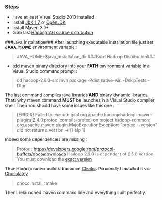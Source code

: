 <!-- 
.. title: How-to compile Hadoop on Windows 8
.. slug: how-to-compile-hadoop-on-windows-height
.. date: 2015-02-02 00:00:00 UTC
.. tags: howto, hadoop, java, big data, windows 8
.. link: 
.. description: How to compile hadoop on windows 8
.. type: text
-->


### Steps ###

 * Have at least Visual Studio 2010 installed
 * Install [JDK 1.7](http://www.oracle.com/technetwork/java/javase/downloads/jdk7-downloads-1880260.html) or [OpenJDK](http://openjdk.java.net/install/)
 * Install Maven 3.0+
 * Grab last [Hadoop 2.6 source distribution](http://apache.crihan.fr/dist/hadoop/common/hadoop-2.6.0/)

<!-- TEASER_END -->

###Java Installation###
After launching executable installation file just set **JAVA_HOME** environment variable :

> JAVA_HOME=$java_installation_dir
###Build Hadoop Distribution###

 * add maven binary directory into your **PATH** environment variable
 In a Visual Studio command prompt :
 >cd hadoop-2.6.0-src
 >mvn package -Pdist,native-win -DskipTests -Dtar

 The last command compiles java libraries **AND** binary dynamic libraries. Thats why maven command **MUST** be launches in a Visual Studio compiler shell.
Then you should have some issues like this one :

>[ERROR] Failed to execute goal org.apache.hadoop:hadoop-maven-plugins:2.4.0:protoc (compile-protoc) on project hadoop-common: org.apache.maven.plugin.MojoExecutionException: "protoc --version" did not return a version -> [Help 1]

 Indeed some dependencies are missing :
 > Protoc : https://developers.google.com/protocol-buffers/docs/downloads
Hadoop 2.6.0 is dependant of 2.5.0 version. You must download the [exact version](https://protobuf.googlecode.com/files/protoc-2.5.0-win32.zip)

Then Hadoop native build is based on [CMake](http://www.cmake.org/). Personally I installed it via [Chocolatey](https://chocolatey.org/)
> choco install cmake

 Then I relaunched maven command line and everything built perfectly.



